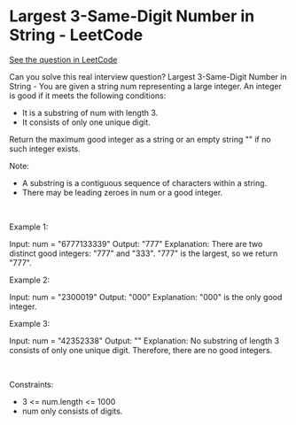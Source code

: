 # Largest 3-Same-Digit Number in String - LeetCode
[See the question in LeetCode](https://leetcode.com/problems/largest-3-same-digit-number-in-string/submissions/1743354002/?envType=daily-question&envId=2025-08-21)

Can you solve this real interview question? Largest 3-Same-Digit Number in String - You are given a string num representing a large integer. An integer is good if it meets the following conditions:

 * It is a substring of num with length 3.
 * It consists of only one unique digit.

Return the maximum good integer as a string or an empty string "" if no such integer exists.

Note:

 * A substring is a contiguous sequence of characters within a string.
 * There may be leading zeroes in num or a good integer.

 

Example 1:


Input: num = "6777133339"
Output: "777"
Explanation: There are two distinct good integers: "777" and "333".
"777" is the largest, so we return "777".


Example 2:


Input: num = "2300019"
Output: "000"
Explanation: "000" is the only good integer.


Example 3:


Input: num = "42352338"
Output: ""
Explanation: No substring of length 3 consists of only one unique digit. Therefore, there are no good integers.


 

Constraints:

 * 3 <= num.length <= 1000
 * num only consists of digits.
